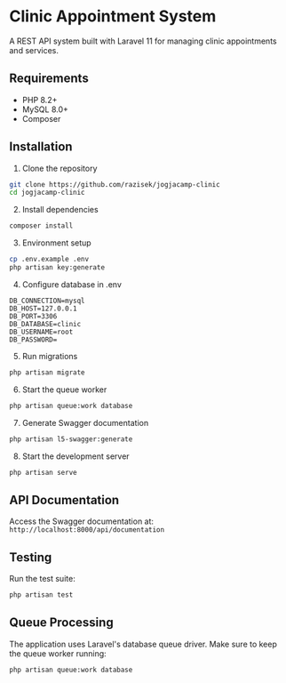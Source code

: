 # Clinic Appointment System

A REST API system built with Laravel 11 for managing clinic appointments and services.

## Requirements

- PHP 8.2+
- MySQL 8.0+
- Composer

## Installation

1. Clone the repository
```bash
git clone https://github.com/razisek/jogjacamp-clinic
cd jogjacamp-clinic
```

2. Install dependencies
```bash
composer install
```

3. Environment setup
```bash
cp .env.example .env
php artisan key:generate
```

4. Configure database in .env
```
DB_CONNECTION=mysql
DB_HOST=127.0.0.1
DB_PORT=3306
DB_DATABASE=clinic
DB_USERNAME=root
DB_PASSWORD=
```

5. Run migrations
```bash
php artisan migrate
```

6. Start the queue worker
```bash
php artisan queue:work database
```

7. Generate Swagger documentation
```bash
php artisan l5-swagger:generate
```

8. Start the development server
```bash
php artisan serve
```

## API Documentation

Access the Swagger documentation at: `http://localhost:8000/api/documentation`

## Testing

Run the test suite:
```bash
php artisan test
```

## Queue Processing

The application uses Laravel's database queue driver. Make sure to keep the queue worker running:
```bash
php artisan queue:work database
```